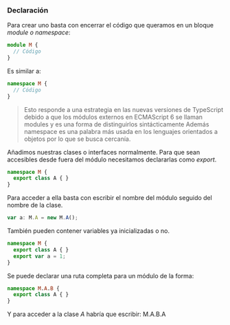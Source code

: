 ### Declaración

Para crear uno basta con encerrar el código que queramos en un bloque _module o namespace_:

```ts
module M {
  // Código
}
```

Es similar a:

```ts
namespace M { 
  // Código
}
```

> Esto responde a una estrategia en las nuevas versiones de TypeScript debido a que los módulos externos en ECMAScript 6 se llaman modules y es una forma de distinguirlos sintácticamente Además namespace es una palabra más usada en los lenguajes orientados a objetos por lo que se busca cercanía.

Añadimos nuestras clases o interfaces normalmente. Para que sean accesibles desde fuera del módulo necesitamos declararlas como _export_.

```ts
namespace M { 
  export class A { }
}
```

Para acceder a ella basta con escribir el nombre del módulo seguido del nombre de la clase.

```ts
var a: M.A = new M.A();
```

También pueden contener variables ya inicializadas o no.

```ts
namespace M { 
  export class A { } 
  export var a = 1;
}
```

Se puede declarar una ruta completa para un módulo de la forma:

```ts
namespace M.A.B {
  export class A { }
}
```

Y para acceder a la clase _A_ habría que escribir: M.A.B.A

